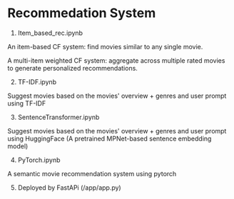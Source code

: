 # Recommedation System

1. Item_based_rec.ipynb

An item-based CF system: find movies similar to any single movie.

A multi-item weighted CF system: aggregate across multiple rated movies to generate personalized recommendations.

2. TF-IDF.ipynb

Suggest movies based on the movies' overview + genres and user prompt using TF-IDF

3. SentenceTransformer.ipynb

Suggest movies based on the movies' overview + genres and user prompt using HuggingFace (A pretrained MPNet-based sentence embedding model)

4. PyTorch.ipynb

A semantic movie recommendation system using pytorch

5. Deployed by FastAPi (/app/app.py)
